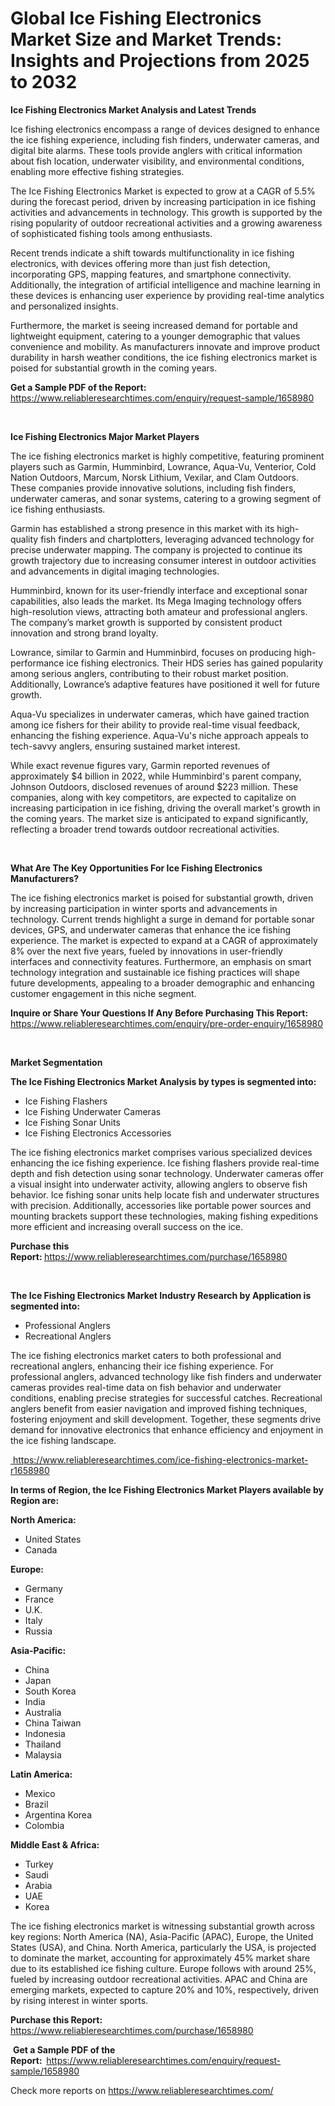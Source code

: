 <p><h1>Global Ice Fishing Electronics Market Size and Market Trends: Insights and Projections from 2025 to 2032</h1></p><p><strong>Ice Fishing Electronics Market Analysis and Latest Trends</strong></p>
<p><p>Ice fishing electronics encompass a range of devices designed to enhance the ice fishing experience, including fish finders, underwater cameras, and digital bite alarms. These tools provide anglers with critical information about fish location, underwater visibility, and environmental conditions, enabling more effective fishing strategies.</p><p>The Ice Fishing Electronics Market is expected to grow at a CAGR of 5.5% during the forecast period, driven by increasing participation in ice fishing activities and advancements in technology. This growth is supported by the rising popularity of outdoor recreational activities and a growing awareness of sophisticated fishing tools among enthusiasts.</p><p>Recent trends indicate a shift towards multifunctionality in ice fishing electronics, with devices offering more than just fish detection, incorporating GPS, mapping features, and smartphone connectivity. Additionally, the integration of artificial intelligence and machine learning in these devices is enhancing user experience by providing real-time analytics and personalized insights.</p><p>Furthermore, the market is seeing increased demand for portable and lightweight equipment, catering to a younger demographic that values convenience and mobility. As manufacturers innovate and improve product durability in harsh weather conditions, the ice fishing electronics market is poised for substantial growth in the coming years.</p></p>
<p><strong>Get a Sample PDF of the Report:&nbsp;</strong> <a href="https://www.reliableresearchtimes.com/enquiry/request-sample/1658980?utm_campaign=2007&utm_medium=2&utm_source=Github&utm_content=ia&utm_term=06022025&utm_id=ice-fishing-electronics">https://www.reliableresearchtimes.com/enquiry/request-sample/1658980</a></p>
<p>&nbsp;</p>
<p><strong>Ice Fishing Electronics Major Market Players</strong></p>
<p><p>The ice fishing electronics market is highly competitive, featuring prominent players such as Garmin, Humminbird, Lowrance, Aqua-Vu, Venterior, Cold Nation Outdoors, Marcum, Norsk Lithium, Vexilar, and Clam Outdoors. These companies provide innovative solutions, including fish finders, underwater cameras, and sonar systems, catering to a growing segment of ice fishing enthusiasts.</p><p>Garmin has established a strong presence in this market with its high-quality fish finders and chartplotters, leveraging advanced technology for precise underwater mapping. The company is projected to continue its growth trajectory due to increasing consumer interest in outdoor activities and advancements in digital imaging technologies.</p><p>Humminbird, known for its user-friendly interface and exceptional sonar capabilities, also leads the market. Its Mega Imaging technology offers high-resolution views, attracting both amateur and professional anglers. The company’s market growth is supported by consistent product innovation and strong brand loyalty.</p><p>Lowrance, similar to Garmin and Humminbird, focuses on producing high-performance ice fishing electronics. Their HDS series has gained popularity among serious anglers, contributing to their robust market position. Additionally, Lowrance’s adaptive features have positioned it well for future growth.</p><p>Aqua-Vu specializes in underwater cameras, which have gained traction among ice fishers for their ability to provide real-time visual feedback, enhancing the fishing experience. Aqua-Vu's niche approach appeals to tech-savvy anglers, ensuring sustained market interest.</p><p>While exact revenue figures vary, Garmin reported revenues of approximately $4 billion in 2022, while Humminbird's parent company, Johnson Outdoors, disclosed revenues of around $223 million. These companies, along with key competitors, are expected to capitalize on increasing participation in ice fishing, driving the overall market's growth in the coming years. The market size is anticipated to expand significantly, reflecting a broader trend towards outdoor recreational activities.</p></p>
<p>&nbsp;</p>
<p><strong>What Are The Key Opportunities For Ice Fishing Electronics Manufacturers?</strong></p>
<p><p>The ice fishing electronics market is poised for substantial growth, driven by increasing participation in winter sports and advancements in technology. Current trends highlight a surge in demand for portable sonar devices, GPS, and underwater cameras that enhance the ice fishing experience. The market is expected to expand at a CAGR of approximately 8% over the next five years, fueled by innovations in user-friendly interfaces and connectivity features. Furthermore, an emphasis on smart technology integration and sustainable ice fishing practices will shape future developments, appealing to a broader demographic and enhancing customer engagement in this niche segment.</p></p>
<p><strong>Inquire or Share Your Questions If Any Before Purchasing This Report:</strong> <a href="https://www.reliableresearchtimes.com/enquiry/pre-order-enquiry/1658980?utm_campaign=2007&utm_medium=2&utm_source=Github&utm_content=ia&utm_term=06022025&utm_id=ice-fishing-electronics">https://www.reliableresearchtimes.com/enquiry/pre-order-enquiry/1658980</a></p>
<p>&nbsp;</p>
<p><strong>Market Segmentation</strong></p>
<p><strong>The Ice Fishing Electronics Market Analysis by types is segmented into:</strong></p>
<p><ul><li>Ice Fishing Flashers</li><li>Ice Fishing Underwater Cameras</li><li>Ice Fishing Sonar Units</li><li>Ice Fishing Electronics Accessories</li></ul></p>
<p><p>The ice fishing electronics market comprises various specialized devices enhancing the ice fishing experience. Ice fishing flashers provide real-time depth and fish detection using sonar technology. Underwater cameras offer a visual insight into underwater activity, allowing anglers to observe fish behavior. Ice fishing sonar units help locate fish and underwater structures with precision. Additionally, accessories like portable power sources and mounting brackets support these technologies, making fishing expeditions more efficient and increasing overall success on the ice.</p></p>
<p><strong>Purchase this Report:&nbsp;</strong><a href="https://www.reliableresearchtimes.com/purchase/1658980?utm_campaign=2007&utm_medium=2&utm_source=Github&utm_content=ia&utm_term=06022025&utm_id=ice-fishing-electronics">https://www.reliableresearchtimes.com/purchase/1658980</a></p>
<p>&nbsp;</p>
<p><strong>The Ice Fishing Electronics Market Industry Research by Application is segmented into:</strong></p>
<p><ul><li>Professional Anglers</li><li>Recreational Anglers</li></ul></p>
<p><p>The ice fishing electronics market caters to both professional and recreational anglers, enhancing their ice fishing experience. For professional anglers, advanced technology like fish finders and underwater cameras provides real-time data on fish behavior and underwater conditions, enabling precise strategies for successful catches. Recreational anglers benefit from easier navigation and improved fishing techniques, fostering enjoyment and skill development. Together, these segments drive demand for innovative electronics that enhance efficiency and enjoyment in the ice fishing landscape.</p></p>
<p><a href="https://www.reliableresearchtimes.com/ice-fishing-electronics-market-r1658980?utm_campaign=2007&utm_medium=2&utm_source=Github&utm_content=ia&utm_term=06022025&utm_id=ice-fishing-electronics">&nbsp;https://www.reliableresearchtimes.com/ice-fishing-electronics-market-r1658980</a></p>
<p><strong>In terms of Region, the Ice Fishing Electronics Market Players available by Region are:</strong></p>
<p>
    <p> <strong> North America: </strong>
        <ul>
            <li>United States</li>
            <li>Canada</li>
        </ul>
        </p> 
    <p> <strong> Europe: </strong>
        <ul>
            <li>Germany</li>
            <li>France</li>
            <li>U.K.</li>
            <li>Italy</li>
            <li>Russia</li>
        </ul>
        </p> 
    <p> <strong> Asia-Pacific: </strong>
        <ul>
            <li>China</li>
            <li>Japan</li>
            <li>South Korea</li>
            <li>India</li>
            <li>Australia</li>
            <li>China Taiwan</li>
            <li>Indonesia</li>
            <li>Thailand</li>
            <li>Malaysia</li>
        </ul>
        </p> 
    <p> <strong> Latin America: </strong>
        <ul>
            <li>Mexico</li>
            <li>Brazil</li>
            <li>Argentina Korea</li>
            <li>Colombia</li>
        </ul>
        </p> 
    <p> <strong> Middle East & Africa: </strong>
        <ul>
            <li>Turkey</li>
            <li>Saudi</li>
            <li>Arabia</li>
            <li>UAE</li>
            <li>Korea</li>
        </ul>
    </p>
    </p>
<p><p>The ice fishing electronics market is witnessing substantial growth across key regions: North America (NA), Asia-Pacific (APAC), Europe, the United States (USA), and China. North America, particularly the USA, is projected to dominate the market, accounting for approximately 45% market share due to its established ice fishing culture. Europe follows with around 25%, fueled by increasing outdoor recreational activities. APAC and China are emerging markets, expected to capture 20% and 10%, respectively, driven by rising interest in winter sports.</p></p>
<p><strong>Purchase this Report: </strong><a href="https://www.reliableresearchtimes.com/purchase/1658980?utm_campaign=2007&utm_medium=2&utm_source=Github&utm_content=ia&utm_term=06022025&utm_id=ice-fishing-electronics">https://www.reliableresearchtimes.com/purchase/1658980</a></p>
<p>&nbsp;<strong>Get a Sample PDF of the Report:&nbsp;&nbsp;</strong><a href="https://www.reliableresearchtimes.com/enquiry/request-sample/1658980?utm_campaign=2007&utm_medium=2&utm_source=Github&utm_content=ia&utm_term=06022025&utm_id=ice-fishing-electronics">https://www.reliableresearchtimes.com/enquiry/request-sample/1658980</a></p>
<p><strong></strong></p>
<p>Check more reports on <a href="https://www.reliableresearchtimes.com/?utm_campaign=2007&utm_medium=2&utm_source=Github&utm_content=ia&utm_term=06022025&utm_id=ice-fishing-electronics">https://www.reliableresearchtimes.com/</a></p>